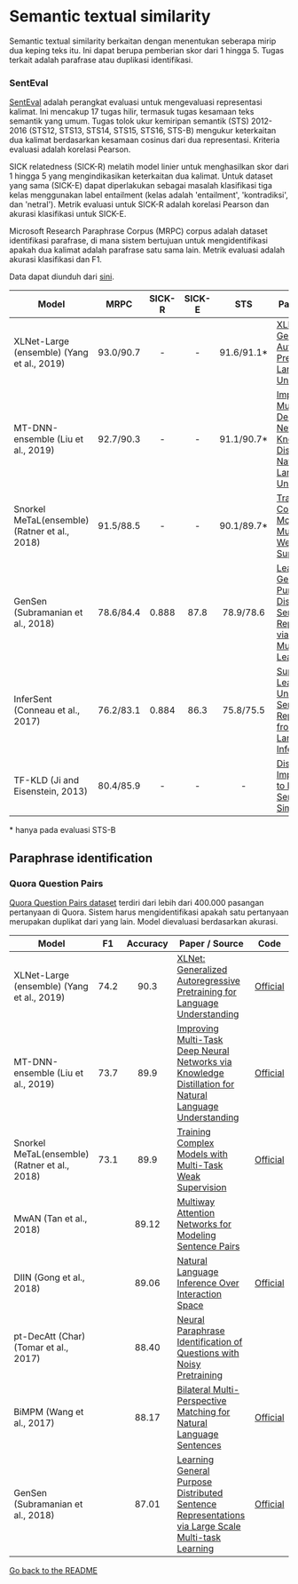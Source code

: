 # Semantic textual similarity

Semantic textual similarity berkaitan dengan menentukan seberapa mirip dua keping teks itu.
Ini dapat berupa pemberian skor dari 1 hingga 5. 
Tugas terkait adalah parafrase atau duplikasi identifikasi.

### SentEval

[SentEval](https://arxiv.org/abs/1803.05449) adalah perangkat evaluasi untuk mengevaluasi representasi kalimat. Ini mencakup 17 tugas hilir, termasuk tugas kesamaan teks semantik yang umum. Tugas tolok ukur kemiripan semantik (STS) 2012-2016 (STS12, STS13, STS14, STS15, STS16, STS-B) mengukur keterkaitan dua kalimat berdasarkan kesamaan cosinus dari dua representasi. Kriteria evaluasi adalah korelasi Pearson.

SICK relatedness (SICK-R) melatih model linier untuk menghasilkan skor dari 1 hingga 5 yang mengindikasikan keterkaitan dua kalimat. Untuk dataset yang sama (SICK-E) dapat diperlakukan sebagai masalah klasifikasi tiga kelas menggunakan label entailment (kelas adalah 'entailment', 'kontradiksi', dan 'netral'). Metrik evaluasi untuk SICK-R adalah korelasi Pearson dan akurasi klasifikasi untuk SICK-E.

Microsoft Research Paraphrase Corpus (MRPC) corpus adalah dataset identifikasi parafrase, di mana sistem bertujuan untuk mengidentifikasi apakah dua kalimat adalah parafrase satu sama lain. Metrik evaluasi adalah akurasi klasifikasi dan F1.

Data dapat diunduh dari [sini](https://github.com/facebookresearch/SentEval).

| Model           | MRPC | SICK-R | SICK-E | STS | Paper / Source | Code |
| ------------- | :-----:| :-----:| :-----:| :-----:| --- | --- |
| XLNet-Large (ensemble) (Yang et al., 2019) | 93.0/90.7 | - | - | 91.6/91.1* | [XLNet: Generalized Autoregressive Pretraining for Language Understanding](https://arxiv.org/pdf/1906.08237.pdf) | [Official](https://github.com/zihangdai/xlnet/) |
| MT-DNN-ensemble (Liu et al., 2019) | 92.7/90.3 | - | - | 91.1/90.7* | [Improving Multi-Task Deep Neural Networks via Knowledge Distillation for Natural Language Understanding](https://arxiv.org/pdf/1904.09482.pdf) | [Official](https://github.com/namisan/mt-dnn/) |
| Snorkel MeTaL(ensemble) (Ratner et al., 2018) | 91.5/88.5 | - | - | 90.1/89.7* | [Training Complex Models with Multi-Task Weak Supervision](https://arxiv.org/pdf/1810.02840.pdf) | [Official](https://github.com/HazyResearch/metal) |
| GenSen (Subramanian et al., 2018) | 78.6/84.4 | 0.888 | 87.8 | 78.9/78.6 | [Learning General Purpose Distributed Sentence Representations via Large Scale Multi-task Learning](https://arxiv.org/abs/1804.00079) | [Official](https://github.com/Maluuba/gensen) |
| InferSent (Conneau et al., 2017) | 76.2/83.1 | 0.884 | 86.3 | 75.8/75.5 | [Supervised Learning of Universal Sentence Representations from Natural Language Inference Data](https://arxiv.org/abs/1705.02364) | [Official](https://github.com/facebookresearch/InferSent) |
| TF-KLD (Ji and Eisenstein, 2013) | 80.4/85.9 | - | - | - | [Discriminative Improvements to Distributional Sentence Similarity](http://www.aclweb.org/anthology/D/D13/D13-1090.pdf) |  |

\* hanya pada evaluasi STS-B

## Paraphrase identification

### Quora Question Pairs

[Quora Question Pairs dataset](https://data.quora.com/First-Quora-Dataset-Release-Question-Pairs)
terdiri dari lebih dari 400.000 pasangan pertanyaan di Quora. Sistem harus mengidentifikasi apakah satu pertanyaan merupakan duplikat dari yang lain. Model dievaluasi berdasarkan akurasi.

| Model           | F1 | Accuracy  |  Paper / Source | Code |
| ------------- | :-----: | :-----:| --- | --- |
| XLNet-Large (ensemble) (Yang et al., 2019) | 74.2 | 90.3 | [XLNet: Generalized Autoregressive Pretraining for Language Understanding](https://arxiv.org/pdf/1906.08237.pdf) | [Official](https://github.com/zihangdai/xlnet/) |
| MT-DNN-ensemble (Liu et al., 2019) | 73.7 | 89.9 | [Improving Multi-Task Deep Neural Networks via Knowledge Distillation for Natural Language Understanding](https://arxiv.org/pdf/1904.09482.pdf) | [Official](https://github.com/namisan/mt-dnn/) |
| Snorkel MeTaL(ensemble) (Ratner et al., 2018) | 73.1 | 89.9 | [Training Complex Models with Multi-Task Weak Supervision](https://arxiv.org/pdf/1810.02840.pdf) | [Official](https://github.com/HazyResearch/metal) |
| MwAN (Tan et al., 2018) | | 89.12 | [Multiway Attention Networks for Modeling Sentence Pairs](https://www.ijcai.org/proceedings/2018/0613.pdf) | |
| DIIN (Gong et al., 2018) | | 89.06 | [Natural Language Inference Over Interaction Space](https://arxiv.org/pdf/1709.04348.pdf) | [Official](https://github.com/YichenGong/Densely-Interactive-Inference-Network) |
| pt-DecAtt (Char) (Tomar et al., 2017) | | 88.40 | [Neural Paraphrase Identification of Questions with Noisy Pretraining](https://arxiv.org/abs/1704.04565) | |
| BiMPM (Wang et al., 2017) | | 88.17 | [Bilateral Multi-Perspective Matching for Natural Language Sentences](https://arxiv.org/abs/1702.03814) | [Official](https://github.com/zhiguowang/BiMPM) |
| GenSen (Subramanian et al., 2018) | | 87.01 | [Learning General Purpose Distributed Sentence Representations via Large Scale Multi-task Learning](https://arxiv.org/abs/1804.00079) | [Official](https://github.com/Maluuba/gensen) |

[Go back to the README](../README.md)
